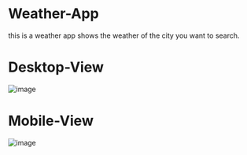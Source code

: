 # Weather-App
this is a weather app shows the weather of the city you want to search.

# Desktop-View
![image](https://user-images.githubusercontent.com/91365712/154121007-bf3e2174-0d19-40d3-aee9-ada21b22ee37.png)

# Mobile-View
![image](https://user-images.githubusercontent.com/91365712/154121266-dcc3fb03-8d27-4eca-bed0-439b5e707191.png)


